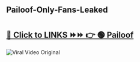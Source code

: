 
 ## Pailoof-Only-Fans-Leaked

# <h2><a href="https://clipsfans.com/Pailoof&ref=git">🔗 Click to LINKS ⏩⏩ 👉 🟢 Pailoof </a></h2>

<a href="https://clipsfans.com/Pailoof&ref=git" rel="nofollow" data-target="animated-image.originalLink"><img src="https://i.ibb.co.com/xMMVF88/686577567.gif" alt="Viral Video Original" style="max-width: 100%; display: inline-block;" data-target="animated-image.originalImage"></a>
